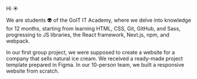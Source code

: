 Hi :sunny:

We are students :alien: of the GoIT IT Academy, where we delve into knowledge for 12 months, starting from learning HTML, CSS, Git, GitHub, and Sass, progressing to JS libraries, the React framework, Next.js, npm, and webpack.

In our first group project, we were supposed to create a website for a company that sells natural ice cream. We received a ready-made project template prepared in Figma. In our 10-person team, we built a responsive website from scratch.
